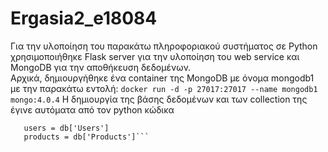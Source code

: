 # Ergasia2_e18084
Για την υλοποίηση του παρακάτω πληροφοριακού συστήματος σε Python χρησιμοποιήθηκε Flask server για την υλοποίηση του web service και MongoDB για την αποθήκευση δεδομένων.
</br>
Αρχικά, δημιουργήθηκε ένα container της MongoDB με όνομα mongodb1 με την παρακάτω εντολή:
```docker run -d -p 27017:27017 --name mongodb1 mongo:4.0.4```
Η δημιουργία της βάσης δεδομένων και των collection της έγινε αυτόματα από τον python κώδικα
```db = client['DSMarkets']
   users = db['Users']
   products = db['Products']```

